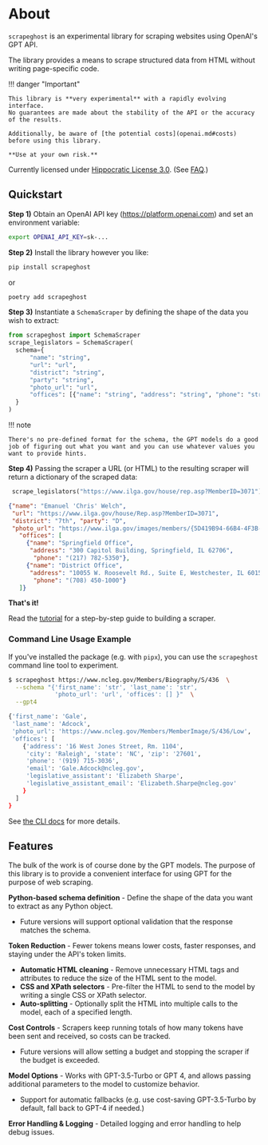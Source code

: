 # About

`scrapeghost` is an experimental library for scraping websites using OpenAI's GPT API.

The library provides a means to scrape structured data from HTML without writing page-specific code.

!!! danger "Important"

    This library is **very experimental** with a rapidly evolving interface.
    No guarantees are made about the stability of the API or the accuracy of the results.

    Additionally, be aware of [the potential costs](openai.md#costs) before using this library.

    **Use at your own risk.**

Currently licensed under [Hippocratic License 3.0](LICENSE.md).   (See [FAQ](faq.md#whats-with-the-license).)

## Quickstart

**Step 1)** Obtain an OpenAI API key (<https://platform.openai.com>) and set an environment variable:

```bash
export OPENAI_API_KEY=sk-...
```

**Step 2)** Install the library however you like:

```bash
pip install scrapeghost
```
or
```bash
poetry add scrapeghost
```

**Step 3)** Instantiate a `SchemaScraper` by defining the shape of the data you wish to extract:

```python
from scrapeghost import SchemaScraper
scrape_legislators = SchemaScraper(
  schema={
      "name": "string",
      "url": "url",
      "district": "string",
      "party": "string",
      "photo_url": "url",
      "offices": [{"name": "string", "address": "string", "phone": "string"}],
  }
)
```

!!! note

    There's no pre-defined format for the schema, the GPT models do a good job of figuring out what you want and you can use whatever values you want to provide hints.

**Step 4)** Passing the scraper a URL (or HTML) to the resulting scraper will return a dictionary of the scraped data:

```python
 scrape_legislators("https://www.ilga.gov/house/rep.asp?MemberID=3071")
```
```json
{"name": "Emanuel 'Chris' Welch",
 "url": "https://www.ilga.gov/house/Rep.asp?MemberID=3071",
 "district": "7th", "party": "D", 
 "photo_url": "https://www.ilga.gov/images/members/{5D419B94-66B4-4F3B-86F1-BFF37B3FA55C}.jpg",
   "offices": [
     {"name": "Springfield Office",
      "address": "300 Capitol Building, Springfield, IL 62706",
       "phone": "(217) 782-5350"},
     {"name": "District Office",
      "address": "10055 W. Roosevelt Rd., Suite E, Westchester, IL 60154",
       "phone": "(708) 450-1000"}
   ]}
```

**That's it!**

Read the [tutorial](tutorial.md) for a step-by-step guide to building a scraper.

### Command Line Usage Example

If you've installed the package (e.g. with `pipx`), you can use the `scrapeghost` command line tool to experiment.

```bash
$ scrapeghost https://www.ncleg.gov/Members/Biography/S/436  \
  --schema "{'first_name': 'str', 'last_name': 'str',
             'photo_url': 'url', 'offices': [] }"  \
  --gpt4

{'first_name': 'Gale',
 'last_name': 'Adcock',
 'photo_url': 'https://www.ncleg.gov/Members/MemberImage/S/436/Low',
 'offices': [
    {'address': '16 West Jones Street, Rm. 1104',
     'city': 'Raleigh', 'state': 'NC', 'zip': '27601',
     'phone': '(919) 715-3036',
     'email': 'Gale.Adcock@ncleg.gov',
     'legislative_assistant': 'Elizabeth Sharpe',
     'legislative_assistant_email': 'Elizabeth.Sharpe@ncleg.gov'
    }
  ]
}
```

See [the CLI docs](cli.md) for more details.

## Features

The bulk of the work is of course done by the GPT models.
The purpose of this library is to provide a convenient interface for using GPT for the purpose of web scraping.

**Python-based schema definition** - Define the shape of the data you want to extract as any Python object.

* Future versions will support optional validation that the response matches the schema.

**Token Reduction** - Fewer tokens means lower costs, faster responses, and staying under the API's token limits.

* **Automatic HTML cleaning** - Remove unnecessary HTML tags and attributes to reduce the size of the HTML sent to the model.
* **CSS and XPath selectors** - Pre-filter the HTML to send to the model by writing a single CSS or XPath selector.
* **Auto-splitting** - Optionally split the HTML into multiple calls to the model, each of a specified length.

**Cost Controls** - Scrapers keep running totals of how many tokens have been sent and received, so costs can be tracked.

* Future versions will allow setting a budget and stopping the scraper if the budget is exceeded.

**Model Options** - Works with GPT-3.5-Turbo or GPT 4, and allows passing additional parameters to the model to customize behavior.

* Support for automatic fallbacks (e.g. use cost-saving GPT-3.5-Turbo by default, fall back to GPT-4 if needed.)

**Error Handling & Logging** - Detailed logging and error handling to help debug issues.
